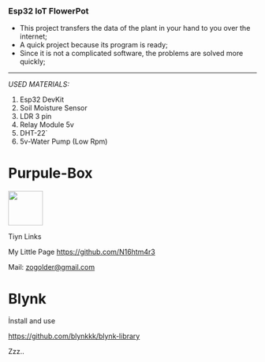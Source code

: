 ### Esp32 IoT FlowerPot

- This project transfers the data of the plant in your hand to you over the internet;
- A quick project because its program is ready;
- Since it is not a complicated software, the problems are solved more quickly;

------------
*USED MATERIALS:*
1. Esp32 DevKit
2. Soil Moisture Sensor
3. LDR 3 pin
4. Relay Module 5v
5. DHT-22`
6. 5v-Water Pump (Low Rpm)



# Purpule-Box


<img src=https://user-images.githubusercontent.com/45715192/140811588-fd44331b-ed00-4cbc-9ee5-09887fb39540.jpg width="70">


Tiyn Links

My Little Page <https://github.com/N16htm4r3>

Mail: zogolder@gmail.com

# Blynk

İnstall and use

https://github.com/blynkkk/blynk-library


Zzz..
